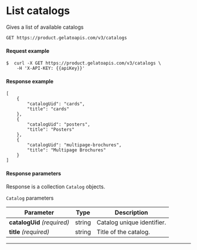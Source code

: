 # List catalogs

Gives a list of available catalogs

`GET https://product.gelatoapis.com/v3/catalogs`

#### Request example

```
$  curl -X GET https://product.gelatoapis.com/v3/catalogs \
    -H 'X-API-KEY: {{apiKey}}'
```

#### Response example

```
[
    {
        "catalogUid": "cards",
        "title": "cards"
    },
    {
        "catalogUid": "posters",
        "title": "Posters"
    },
    {
        "catalogUid": "multipage-brochures",
        "title": "Multipage Brochures"
    }
]
```

#### Response parameters

Response is a collection `Catalog` objects.

`Catalog` parameters

| Parameter | Type | Description |
| --- | --- | --- |
| **catalogUid** _(required)_ | string | Catalog unique identifier. |
| **title** _(required)_ | string | Title of the catalog. |

- - -
